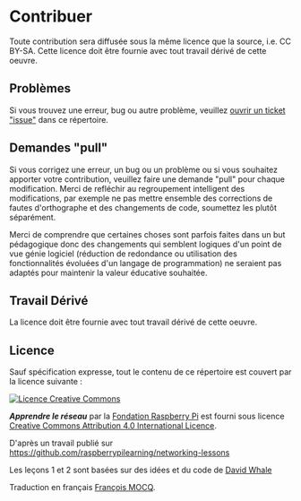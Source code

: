 # Contribuer

Toute contribution sera diffusée sous la même licence que la source, i.e. CC BY-SA. Cette licence doit être fournie avec tout travail dérivé de cette oeuvre.

## Problèmes

Si vous trouvez une erreur, bug ou autre problème, veuillez [ouvrir un ticket "issue"](https://github.com/Raisin-Pi/minecraft-pi/issues) dans ce répertoire.

## Demandes "pull"

Si vous corrigez une erreur, un bug ou un problème ou si vous souhaitez apporter votre contribution, veuillez faire une demande "pull" pour chaque modification. Merci de refléchir au regroupement intelligent des modifications, par exemple ne pas mettre ensemble des corrections de fautes d'orthographe et des changements de code, soumettez les plutôt séparément.

Merci de comprendre que certaines choses sont parfois faites dans un but pédagogique donc des changements qui semblent logiques d'un point de vue génie logiciel (réduction de redondance ou utilisation des fonctionnalités évoluées d'un langage de programmation) ne seraient pas adaptés pour maintenir la valeur éducative souhaitée.

## Travail Dérivé

La licence doit être fournie avec tout travail dérivé de cette oeuvre.

## Licence

Sauf spécification expresse, tout le contenu de ce répertoire est couvert par la licence suivante :

[![Licence Creative Commons](https://licensebuttons.net/l/by-sa/4.0/88x31.png)](http://creativecommons.org/licenses/by-sa/4.0/)

***Apprendre le réseau*** par la [Fondation Raspberry Pi](http://www.raspberrypi.org) est fourni sous licence [Creative Commons Attribution 4.0 International Licence](http://creativecommons.org/licenses/by-sa/4.0/).

D'après un travail publié sur https://github.com/raspberrypilearning/networking-lessons

Les leçons 1 et 2 sont basées sur des idées et du code de [David Whale](https://twitter.com/whaleygeek)

Traduction en français [François MOCQ](http://www.framboise314.fr "Site web framboise314.fr").
